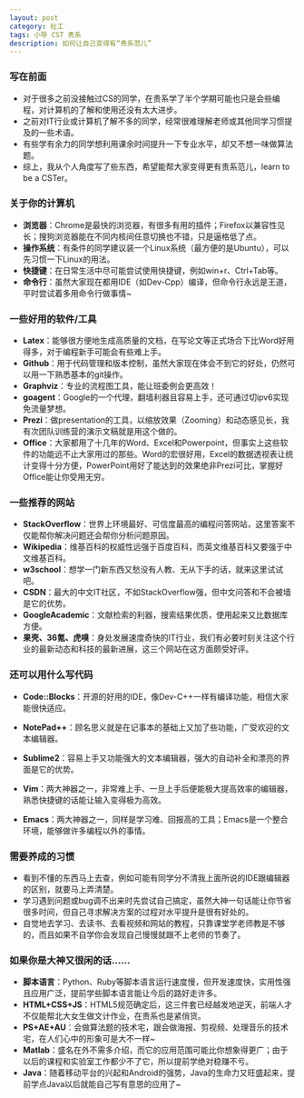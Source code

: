 ```yaml
---
layout: post
category: 社工
tags: 小导 CST 贵系
description: 如何让自己变得有“贵系范儿”
---
```


### 写在前面

  * 对于很多之前没接触过CS的同学，在贵系学了半个学期可能也只是会些编程，对计算机的了解和使用还没有太大进步。
  * 之前对IT行业或计算机了解不多的同学，经常很难理解老师或其他同学习惯提及的一些术语。
  * 有些学有余力的同学想利用课余时间提升一下专业水平，却又不想一味做算法题。
  * 综上，我从个人角度写了些东西，希望能帮大家变得更有贵系范儿，learn to be a CSTer。

### 关于你的计算机

  * **浏览器**：Chrome是最快的浏览器，有很多有用的插件；Firefox以兼容性见长；搜狗浏览器能在不同内核间任意切换也不错，只是逼格低了点。
  * **操作系统**：有条件的同学建议装一个Linux系统（最方便的是Ubuntu），可以先习惯一下Linux的用法。
  * **快捷键**：在日常生活中尽可能尝试使用快捷键，例如win+r、Ctrl+Tab等。
  * **命令行**：虽然大家现在都用IDE（如Dev-Cpp）编译，但命令行永远是王道，平时尝试着多用命令行做事情~

### 一些好用的软件/工具

  * **Latex**：能够很方便地生成高质量的文档，在写论文等正式场合下比Word好用得多，对于编程新手可能会有些难上手。
  * **Github**：用于代码管理和版本控制，虽然大家现在体会不到它的好处，仍然可以用一下熟悉基本的git操作。
  * **Graphviz**：专业的流程图工具，能让班委例会更高效！
  * **goagent**：Google的一个代理，翻墙利器且容易上手，还可通过切ipv6实现免流量梦想。
  * **Prezi**：做presentation的工具，以缩放效果（Zooming）和动态感见长，我有次团队训练营的演示文稿就是用这个做的。
  * **Office**：大家都用了十几年的Word、Excel和Powerpoint，但事实上这些软件的功能远不止大家用过的那些。Word的宏很好用，Excel的数据透视表让统计变得十分方便，PowerPoint用好了能达到的效果绝非Prezi可比，掌握好Office能让你受用无穷。

### 一些推荐的网站

  * **StackOverflow**：世界上环境最好、可信度最高的编程问答网站，这里答案不仅能帮你解决问题还会帮你分析问题原因。
  * **Wikipedia**：维基百科的权威性远强于百度百科，而英文维基百科又要强于中文维基百科。
  * **w3school**：想学一门新东西又愁没有人教、无从下手的话，就来这里试试吧。
  * **CSDN**：最大的中文IT社区，不如StackOverflow强，但中文问答和不会被墙是它的优势。
  * **GoogleAcademic**：文献检索的利器，搜索结果优质，使用起来又比数据库方便。
  * **果壳、36氪、虎嗅**：身处发展速度奇快的IT行业，我们有必要时刻关注这个行业的最新动态和科技的最新进展，这三个网站在这方面颇受好评。

### 还可以用什么写代码

  * **Code::Blocks**：开源的好用的IDE，像Dev-C++一样有编译功能，相信大家能很快适应。
  * **NotePad++**：顾名思义就是在记事本的基础上又加了些功能，广受欢迎的文本编辑器。

  * **Sublime2**：容易上手又功能强大的文本编辑器，强大的自动补全和漂亮的界面是它的优势。
  * **Vim**：两大神器之一，非常难上手、一旦上手后便能极大提高效率的编辑器，熟悉快捷键的话能让输入变得极为高效。
  * **Emacs**：两大神器之一，同样是学习难、回报高的工具；Emacs是一个整合环境，能够做许多编程以外的事情。

### 需要养成的习惯

  * 看到不懂的东西马上去查，例如可能有同学分不清我上面所说的IDE跟编辑器的区别，就要马上弄清楚。
  * 学习遇到问题或bug调不出来时先尝试自己搞定，虽然大神一句话能让你节省很多时间，但自己寻求解决方案的过程对水平提升是很有好处的。
  * 自觉地去学习、去读书、去看视频和网站的教程，只靠课堂学老师教是不够的，而且如果不自学你会发现自己慢慢就跟不上老师的节奏了。

### 如果你是大神又很闲的话……

  * **脚本语言**：Python、Ruby等脚本语言运行速度慢，但开发速度快，实用性强且应用广泛，提前学些脚本语言能让今后的路好走许多。
  * **HTML+CSS+JS**：HTML5规范确定后，这三件套已经越发地逆天，前端人才不仅能帮北大女生做文计作业，在贵系也是紧俏货。
  * **PS+AE+AU**：会做算法题的技术宅，跟会做海报、剪视频、处理音乐的技术宅，在人们心中的形象可是大不一样~
  * **Matlab**：盛名在外不需多介绍，而它的应用范围可能比你想象得更广；由于以后的课程和实验室工作都少不了它，所以提前学绝对稳赚不亏。
  * **Java**：随着移动平台的兴起和Android的强势，Java的生命力又旺盛起来，提前学点Java以后就能自己写有意思的应用了~

